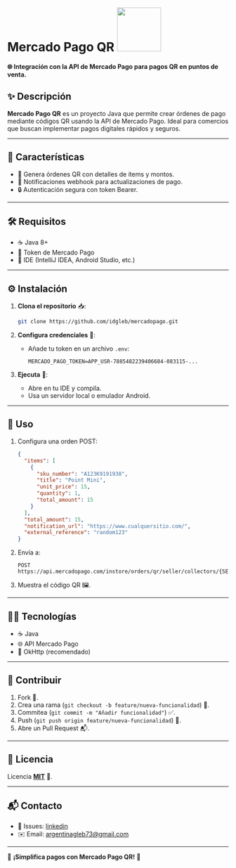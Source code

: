 # Mercado Pago QR <img src="https://github.com/user-attachments/assets/9716cd73-233c-4967-9447-03cb1f2849c3" width="100" />


**🌐 Integración con la API de Mercado Pago para pagos QR en puntos de venta.**

## ✨ Descripción

**Mercado Pago QR** es un proyecto Java que permite crear órdenes de pago mediante códigos QR usando la API de Mercado Pago. Ideal para comercios que buscan implementar pagos digitales rápidos y seguros.

---

## 🚀 Características

- 🧾 Genera órdenes QR con detalles de ítems y montos.
- 🔗 Notificaciones webhook para actualizaciones de pago.
- 🔒 Autenticación segura con token Bearer.

---

## 🛠️ Requisitos

- ☕ Java 8+
- 🔑 Token de Mercado Pago
- 🧰 IDE (IntelliJ IDEA, Android Studio, etc.)

---

## ⚙️ Instalación

1. **Clona el repositorio** 📥:
   ```bash
   git clone https://github.com/idgleb/mercadopago.git
   ```

2. **Configura credenciales** 🔑:
   - Añade tu token en un archivo `.env`:
     ```properties
     MERCADO_PAGO_TOKEN=APP_USR-7885482239406684-083115-...
     ```

3. **Ejecuta** 🚀:
   - Abre en tu IDE y compila.
   - Usa un servidor local o emulador Android.

---

## 📖 Uso

1. Configura una orden POST:
   ```json
   {
     "items": [
       {
         "sku_number": "A123K9191938",
         "title": "Point Mini",
         "unit_price": 15,
         "quantity": 1,
         "total_amount": 15
       }
     ],
     "total_amount": 15,
     "notification_url": "https://www.cualquersitio.com/",
     "external_reference": "random123"
   }
   ```

2. Envía a:
   ```
   POST https://api.mercadopago.com/instore/orders/qr/seller/collectors/{SELLER_ID}/pos/{POS_ID}/qrs
   ```

3. Muestra el código QR 🖼️.

---

## 🧑‍💻 Tecnologías

- ☕ Java
- 🌐 API Mercado Pago
- 📡 OkHttp (recomendado)

---

## 🤝 Contribuir

1. Fork 🍴.
2. Crea una rama (`git checkout -b feature/nueva-funcionalidad`) 🌿.
3. Commitea (`git commit -m "Añadir funcionalidad"`) ✅.
4. Push (`git push origin feature/nueva-funcionalidad`) 🚀.
5. Abre un Pull Request 📬.

---

## 📜 Licencia

Licencia **[MIT](LICENSE)** 📝.

---

## 📬 Contacto

- 🔗 Issues: [linkedin](https://www.linkedin.com/in/gleb-ursol-855725326/)
- ✉️ Email: argentinagleb73@gmail.com

---

🌟 **¡Simplifica pagos con Mercado Pago QR!** 🌟
